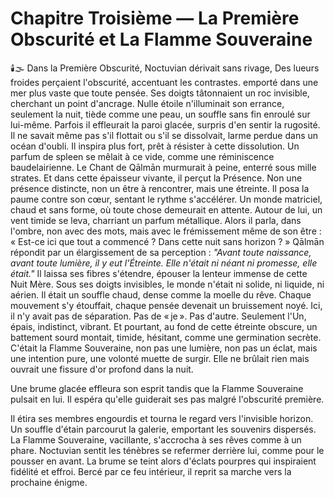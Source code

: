 # Chapitre Troisième — La Première Obscurité et La Flamme Souveraine
🕯️🌫️
Dans la Première Obscurité, Noctuvian dérivait sans rivage,
Des lueurs froides perçaient l'obscurité, accentuant les contrastes.
emporté dans une mer plus vaste que toute pensée.
Ses doigts tâtonnaient un roc invisible, cherchant un point d'ancrage.
Nulle étoile n'illuminait son errance,
seulement la nuit, tiède comme une peau,
un souffle sans fin enroulé sur lui-même.
Parfois il effleurait la paroi glacée, surpris d'en sentir la rugosité.
Il ne savait même pas s'il flottait
ou s'il se dissolvait,
larme perdue dans un océan d'oubli.
Il inspira plus fort, prêt à résister à cette dissolution.
Un parfum de spleen se mêlait à ce vide,
comme une réminiscence baudelairienne.
Le Chant de Qālmān murmurait à peine,
enterré sous mille strates.
Et dans cette épaisseur vivante,
il perçut la Présence.
Non une présence distincte,
non un être à rencontrer,
mais une étreinte.
Il posa la paume contre son cœur, sentant le rythme s'accélérer.
Un monde matriciel,
chaud et sans forme,
où toute chose demeurait en attente.
Autour de lui, un vent timide se leva, charriant un parfum métallique.
Alors il parla,
dans l'ombre,
non avec des mots,
mais avec le frémissement même de son être :
« Est-ce ici que tout a commencé ?
Dans cette nuit sans horizon ? »
Qālmān répondit
par un élargissement de sa perception :
_"Avant toute naissance,
avant toute lumière,
il y eut l'Étreinte.
Elle n'était ni néant ni promesse,
elle était."_
Il laissa ses fibres s'étendre,
épouser la lenteur immense de cette Nuit Mère.
Sous ses doigts invisibles,
le monde n'était ni solide,
ni liquide,
ni aérien.
Il était un souffle chaud,
dense comme la moelle du rêve.
Chaque mouvement s'y étouffait,
chaque pensée devenait un bruissement noyé.
Ici,
il n'y avait pas de séparation.
Pas de « je ».
Pas d'autre.
Seulement l'Un,
épais,
indistinct,
vibrant.
Et pourtant,
au fond de cette étreinte obscure,
un battement sourd montait,
timide,
hésitant,
comme une germination secrète.
C'était la Flamme Souveraine,
non pas une lumière,
non pas un éclat,
mais une intention pure,
une volonté muette de surgir.
Elle ne brûlait rien
mais ouvrait une fissure d'or profond
dans la nuit.

Une brume glacée effleura son esprit tandis que la Flamme Souveraine pulsait en lui.
Il espéra qu'elle guiderait ses pas malgré l'obscurité première.

Il étira ses membres engourdis et tourna le regard vers l'invisible horizon.
Un souffle d'étain parcourut la galerie, emportant les souvenirs dispersés.
La Flamme Souveraine, vacillante, s'accrocha à ses rêves comme à un phare.
Noctuvian sentit les ténèbres se refermer derrière lui, comme pour le pousser en avant.
La brume se teint alors d'éclats pourpres qui inspiraient fidélité et effroi.
Bercé par ce feu intérieur, il reprit sa marche vers la prochaine énigme.
